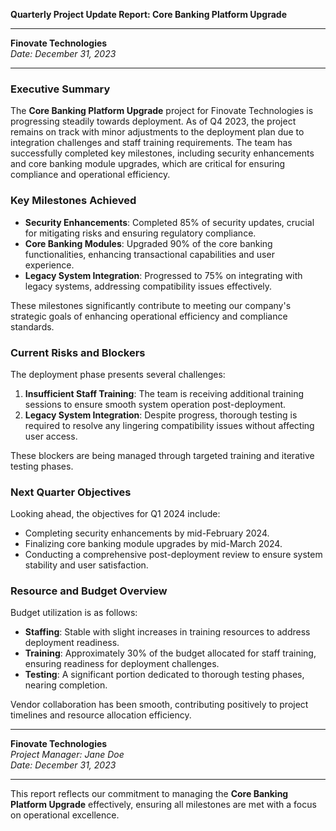 

**Quarterly Project Update Report: Core Banking Platform Upgrade**

---

**Finovate Technologies**  
*Date: December 31, 2023*

---

### Executive Summary

The **Core Banking Platform Upgrade** project for Finovate Technologies is progressing steadily towards deployment. As of Q4 2023, the project remains on track with minor adjustments to the deployment plan due to integration challenges and staff training requirements. The team has successfully completed key milestones, including security enhancements and core banking module upgrades, which are critical for ensuring compliance and operational efficiency.

### Key Milestones Achieved

- **Security Enhancements**: Completed 85% of security updates, crucial for mitigating risks and ensuring regulatory compliance.
- **Core Banking Modules**: Upgraded 90% of the core banking functionalities, enhancing transactional capabilities and user experience.
- **Legacy System Integration**: Progressed to 75% on integrating with legacy systems, addressing compatibility issues effectively.

These milestones significantly contribute to meeting our company's strategic goals of enhancing operational efficiency and compliance standards.

### Current Risks and Blockers

The deployment phase presents several challenges:

1. **Insufficient Staff Training**: The team is receiving additional training sessions to ensure smooth system operation post-deployment.
2. **Legacy System Integration**: Despite progress, thorough testing is required to resolve any lingering compatibility issues without affecting user access.

These blockers are being managed through targeted training and iterative testing phases.

### Next Quarter Objectives

Looking ahead, the objectives for Q1 2024 include:

- Completing security enhancements by mid-February 2024.
- Finalizing core banking module upgrades by mid-March 2024.
- Conducting a comprehensive post-deployment review to ensure system stability and user satisfaction.

### Resource and Budget Overview

Budget utilization is as follows:

- **Staffing**: Stable with slight increases in training resources to address deployment readiness.
- **Training**: Approximately 30% of the budget allocated for staff training, ensuring readiness for deployment challenges.
- **Testing**: A significant portion dedicated to thorough testing phases, nearing completion.

Vendor collaboration has been smooth, contributing positively to project timelines and resource allocation efficiency.

---

**Finovate Technologies**  
*Project Manager: Jane Doe*  
*Date: December 31, 2023*

--- 

This report reflects our commitment to managing the **Core Banking Platform Upgrade** effectively, ensuring all milestones are met with a focus on operational excellence.